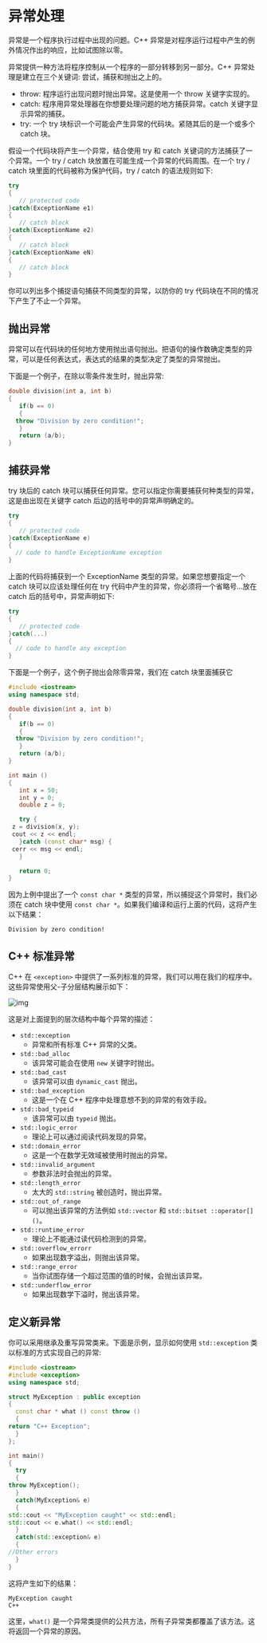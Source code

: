 # 异常处理

异常是一个程序执行过程中出现的问题。C++ 异常是对程序运行过程中产生的例外情况作出的响应，比如试图除以零。

异常提供一种方法将程序控制从一个程序的一部分转移到另一部分。C++ 异常处理是建立在三个关键词: 尝试，捕获和抛出之上的。

- throw: 程序运行出现问题时抛出异常。这是使用一个 throw 关键字实现的。
- catch: 程序用异常处理器在你想要处理问题的地方捕获异常。catch 关键字显示异常的捕获。
- try: 一个 try 块标识一个可能会产生异常的代码块。紧随其后的是一个或多个 catch 块。

假设一个代码块将产生一个异常，结合使用 try 和 catch 关键词的方法捕获了一个异常。一个 try / catch 块放置在可能生成一个异常的代码周围。在一个 try / catch 块里面的代码被称为保护代码，try / catch 的语法规则如下:

```c++
try
{
   // protected code
}catch(ExceptionName e1)
{
   // catch block
}catch(ExceptionName e2)
{
   // catch block
}catch(ExceptionName eN)
{
   // catch block
}
```

你可以列出多个捕捉语句捕获不同类型的异常，以防你的 try 代码块在不同的情况下产生了不止一个异常。

## 抛出异常

异常可以在代码块的任何地方使用抛出语句抛出。把语句的操作数确定类型的异常，可以是任何表达式，表达式的结果的类型决定了类型的异常抛出。

下面是一个例子，在除以零条件发生时，抛出异常:

```c++
double division(int a, int b)
{
   if(b == 0)
   {
  throw "Division by zero condition!";
   }
   return (a/b);
}
```

## 捕获异常

try 块后的 catch 块可以捕获任何异常。您可以指定你需要捕获何种类型的异常，这是由出现在关键字 catch 后边的括号中的异常声明确定的。

```c++
try
{
   // protected code
}catch(ExceptionName e)
{
  // code to handle ExceptionName exception
}
```

上面的代码将捕获到一个 ExceptionName 类型的异常。如果您想要指定一个 catch 块可以应该处理任何在 try 代码中产生的异常，你必须将一个省略号…放在 catch 后的括号中，异常声明如下:

```c++
try
{
   // protected code
}catch(...)
{
  // code to handle any exception
}
```

下面是一个例子，这个例子抛出会除零异常，我们在 catch 块里面捕获它

```c++
#include <iostream>
using namespace std;

double division(int a, int b)
{
   if(b == 0)
   {
  throw "Division by zero condition!";
   }
   return (a/b);
}

int main ()
{
   int x = 50;
   int y = 0;
   double z = 0;

   try {
 z = division(x, y);
 cout << z << endl;
   }catch (const char* msg) {
 cerr << msg << endl;
   }

   return 0;
}
```

因为上例中提出了一个 `const char *` 类型的异常，所以捕捉这个异常时，我们必须在 catch 块中使用 `const char *`。如果我们编译和运行上面的代码，这将产生以下结果：

```
Division by zero condition!
```

## C++ 标准异常

C++ 在 `<exception>` 中提供了一系列标准的异常，我们可以用在我们的程序中。这些异常使用父-子分层结构展示如下：

![img](https://doc.yonyoucloud.com/doc/wiki/project/cplusplus/images/cpp_exceptions.jpg)

这是对上面提到的层次结构中每个异常的描述：

- `std::exception`
  + 异常和所有标准 C++ 异常的父类。
- `std::bad_alloc`
  + 该异常可能会在使用 `new` 关键字时抛出。
- `std::bad_cast`
  + 该异常可以由 `dynamic_cast` 抛出。
- `std::bad_exception`
  + 这是一个在 C++ 程序中处理意想不到的异常的有效手段。
- `std::bad_typeid`
  + 该异常可以由 `typeid` 抛出。
- `std::logic_error`
  + 理论上可以通过阅读代码发现的异常。
- `std::domain_error`
  + 这是一个在数学无效域被使用时抛出的异常。
- `std::invalid_argument`
  + 参数非法时会抛出的异常。
- `std::length_error`
  + 太大的 `std::string` 被创造时，抛出异常。
- `std::out_of_range`
  + 可以抛出该异常的方法例如 `std::vector` 和 `std::bitset ::operator[] ()`。
- `std::runtime_error`
  + 理论上不能通过读代码检测到的异常。
- `std::overflow_errorr`
  + 如果出现数字溢出，则抛出该异常。
- `std::range_error`
  + 当你试图存储一个超过范围的值的时候，会抛出该异常。
- `std::underflow_error`
  + 如果出现数学下溢时，抛出该异常。

## 定义新异常

你可以采用继承及重写异常类来。下面是示例，显示如何使用 `std::exception` 类以标准的方式实现自己的异常:

```c++
#include <iostream>
#include <exception>
using namespace std;

struct MyException : public exception
{
  const char * what () const throw ()
  {
return "C++ Exception";
  }
};

int main()
{
  try
  {
throw MyException();
  }
  catch(MyException& e)
  {
std::cout << "MyException caught" << std::endl;
std::cout << e.what() << std::endl;
  }
  catch(std::exception& e)
  {
//Other errors
  }
}
```

这将产生如下的结果：

```
MyException caught
C++
```

这里，`what()` 是一个异常类提供的公共方法，所有子异常类都覆盖了该方法。这将返回一个异常的原因。